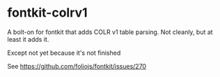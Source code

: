 # fontkit-colrv1

A bolt-on for fontkit that adds COLR v1 table parsing. Not cleanly, but at least it adds it.

Except not yet because it's not finished

See https://github.com/foliojs/fontkit/issues/270
